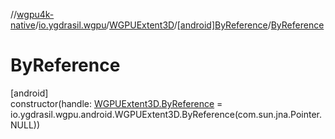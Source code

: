 //[wgpu4k-native](../../../../index.md)/[io.ygdrasil.wgpu](../../index.md)/[WGPUExtent3D](../index.md)/[[android]ByReference](index.md)/[ByReference](-by-reference.md)

# ByReference

[android]\
constructor(handle: [WGPUExtent3D.ByReference](../../../io.ygdrasil.wgpu.android/-w-g-p-u-extent3-d/-by-reference/index.md) = io.ygdrasil.wgpu.android.WGPUExtent3D.ByReference(com.sun.jna.Pointer.NULL))